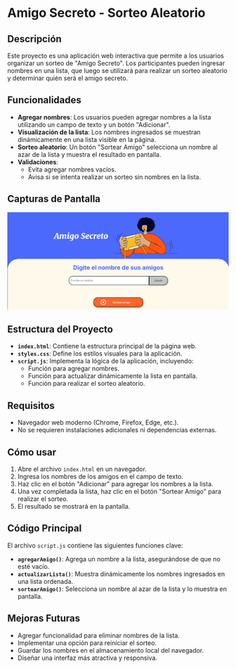 # Amigo Secreto - Sorteo Aleatorio

## Descripción

Este proyecto es una aplicación web interactiva que permite a los usuarios organizar un sorteo de "Amigo Secreto". Los participantes pueden ingresar nombres en una lista, que luego se utilizará para realizar un sorteo aleatorio y determinar quién será el amigo secreto.

## Funcionalidades

- **Agregar nombres**: Los usuarios pueden agregar nombres a la lista utilizando un campo de texto y un botón "Adicionar".
- **Visualización de la lista**: Los nombres ingresados se muestran dinámicamente en una lista visible en la página.
- **Sorteo aleatorio**: Un botón "Sortear Amigo" selecciona un nombre al azar de la lista y muestra el resultado en pantalla.
- **Validaciones**:
  - Evita agregar nombres vacíos.
  - Avisa si se intenta realizar un sorteo sin nombres en la lista.

## Capturas de Pantalla

![Foto de la aplicacion web](./assets/web-app-photo.png)

## Estructura del Proyecto

- **`index.html`**: Contiene la estructura principal de la página web.
- **`styles.css`**: Define los estilos visuales para la aplicación.
- **`script.js`**: Implementa la lógica de la aplicación, incluyendo:
  - Función para agregar nombres.
  - Función para actualizar dinámicamente la lista en pantalla.
  - Función para realizar el sorteo aleatorio.

## Requisitos

- Navegador web moderno (Chrome, Firefox, Edge, etc.).
- No se requieren instalaciones adicionales ni dependencias externas.

## Cómo usar

1. Abre el archivo `index.html` en un navegador.
2. Ingresa los nombres de los amigos en el campo de texto.
3. Haz clic en el botón "Adicionar" para agregar los nombres a la lista.
4. Una vez completada la lista, haz clic en el botón "Sortear Amigo" para realizar el sorteo.
5. El resultado se mostrará en la pantalla.

## Código Principal

El archivo `script.js` contiene las siguientes funciones clave:

- **`agregarAmigo()`**: Agrega un nombre a la lista, asegurándose de que no esté vacío.
- **`actualizarLista()`**: Muestra dinámicamente los nombres ingresados en una lista ordenada.
- **`sortearAmigo()`**: Selecciona un nombre al azar de la lista y lo muestra en pantalla.

## Mejoras Futuras

- Agregar funcionalidad para eliminar nombres de la lista.
- Implementar una opción para reiniciar el sorteo.
- Guardar los nombres en el almacenamiento local del navegador.
- Diseñar una interfaz más atractiva y responsiva.